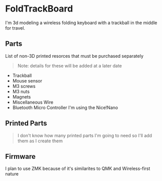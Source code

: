 # FoldTrackBoard
I'm 3d modeling a wireless folding keyboard with a trackball in the middle for travel.

## Parts
List of non-3D printed resorces that must be purchased separately
> Note: details for these will be added at a later date
- Trackball
- Mouse sensor
- M3 screws
- M3 nuts
- Magnets
- Miscellaneous Wire
- Bluetooth Micro Controller I'm using the Nice!Nano

## Printed Parts
> I don't know how many printed parts I'm going to need so I'll add them as I create them

## Firmware
I plan to use ZMK because of it's similarites to QMK and Wireless-first nature